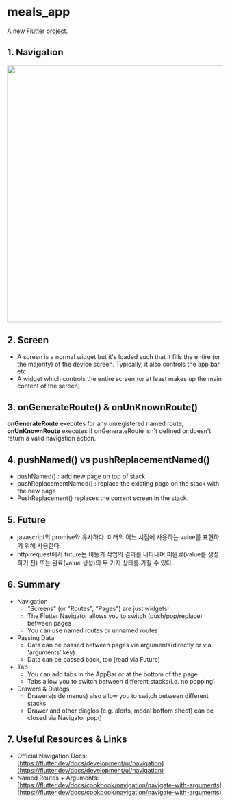 # meals_app

A new Flutter project.

## 1. Navigation

<image src="capture1.png" width="600"/>

## 2. Screen

- A screen is a normal widget but it's loaded such that it fills the entire (or the majority) of the device screen. Typically, it also controls the app bar etc.
- A widget which controls the entire screen (or at least makes up the main content of the screen)

## 3. onGenerateRoute() & onUnKnownRoute()

**onGenerateRoute** executes for any unregistered named route, **onUnKnownRoute** executes if onGenerateRoute isn't defined or doesn't return a valid navigation action.

## 4. pushNamed() vs pushReplacementNamed()
 - pushNamed() : add new page on top of stack
 - pushReplacementNamed() : replace the existing page on the stack with the new page
 - PushReplacement() replaces the current screen in the stack.

## 5. Future
 - javascript의 promise와 유사하다. 미래의 어느 시점에 사용하는 value를 표현하기 위해 사용한다.
 - http request에서 future는 비동기 작업의 결과를 나타내며 미완료(value를 생성하기 전) 또는 완료(value 생성)의 두 가지 상태를 가질 수 있다.

## 6. Summary
 - Navigation
    - "Screens" (or "Routes", "Pages") are just widgets!
    - The Flutter Navigator allows you to switch (push/pop/replace) between pages
    - You can use named routes or unnamed routes
 - Passing Data
    - Data can be passed between pages via arguments(directly or via 'arguments' key)
    - Data can be passed back, too (read via Future)
 - Tab
    - You can add tabs in the AppBar or at the bottom of the page
    - Tabs allow you to switch between different stacks(i.e. no popping)
 - Drawers & Dialogs
    - Drawers(side menus) also allow you to switch between different stacks
    - Drawer and other diaglos (e.g. alerts, modal bottom sheet) can be closed via Navigator.pop()

## 7. Useful Resources & Links
 - Official Navigation Docs: [https://flutter.dev/docs/development/ui/navigation](https://flutter.dev/docs/development/ui/navigation)
 - Named Routes + Arguments: [https://flutter.dev/docs/cookbook/navigation/navigate-with-arguments](https://flutter.dev/docs/cookbook/navigation/navigate-with-arguments)